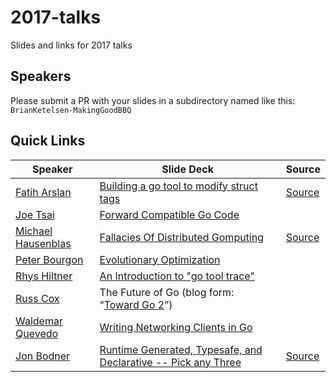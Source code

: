# 2017-talks
Slides and links for 2017 talks

## Speakers
Please submit a PR with your slides in a subdirectory named like this:
`BrianKetelsen-MakingGoodBBQ`


## Quick Links

| Speaker       | Slide Deck  | Source |
| ------------- | ----------- | ------ |
| [Fatih Arslan](https://github.com/fatih) | [Building a go tool to modify struct tags](https://speakerdeck.com/farslan/building-a-go-tool-to-modify-struct-tags) | [Source](https://github.com/fatih/gomodifytags) |
| [Joe Tsai](https://github.com/dsnet) | [Forward Compatible Go Code](https://docs.google.com/presentation/d/1iAm68XIa5lw_GvgCj6UnWWfs9hqj_Bk9bvTfX58kojY) | |
| [Michael Hausenblas](https://github.com/mhausenblas) | [Fallacies Of Distributed Gomputing](http://go-talks.appspot.com/github.com/mhausenblas/fallacies-of-distributed-gomputing/main.slide#1) | [Source](https://github.com/mhausenblas/fallacies-of-distributed-gomputing) |
| [Peter Bourgon](https://github.com/peterbourgon) | [Evolutionary Optimization](https://github.com/gophercon/2017-talks/blob/master/PeterBourgon-EvolutionaryOptimization/evolutionary-optimization.pdf) | |
| [Rhys Hiltner](https://github.com/rhysh) | [An Introduction to "go tool trace"](https://speakerdeck.com/rhysh/an-introduction-to-go-tool-trace) | |
| [Russ Cox](https://github.com/rsc) | The Future of Go (blog form: “[Toward Go 2](https://blog.golang.org/toward-go2)”) | |
| [Waldemar Quevedo](https://github.com/wallyqs) | [Writing Networking Clients in Go](https://wallyqs.github.io/gophercon-2017-nats-talk/) | |
| [Jon Bodner](https://github.com/jonbodner) |  [Runtime Generated, Typesafe, and Declarative -- Pick any Three](https://github.com/jonbodner/proteus-talk/raw/master/Proteus%20Talk%20slides%20embiggened.pdf) | [Source](https://github.com/jonbodner/proteus-talk) |
